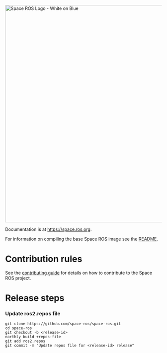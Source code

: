 <img src="/logos/spaceros_white_on_blue.png" alt="Space ROS Logo - White on Blue" width="700"/>

Documentation is at https://space.ros.org.

For information on compiling the base Space ROS image see the [README](./spaceros/README.md).

# Contribution rules

See the [contributing guide](CONTRIBUTING.md) for details on how to contribute
to the Space ROS project.

# Release steps

### Update ros2.repos file
```
git clone https://github.com/space-ros/space-ros.git
cd space-ros
git checkout -b <release-id>
earthly build +repos-file
git add ros2.repos
git commit -m "Update repos file for <release-id> release"
```
